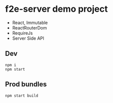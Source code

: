 # f2e-server demo project

- React, Immutable
- ReactRouterDom
- RequireJs
- Server Side API

## Dev
```shell
npm i
npm start
```

## Prod bundles
`npm start build`
